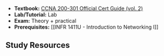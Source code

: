 - **Textbook:** [CCNA 200-301 Official Cert Guide (vol. 2)](https://www.ciscopress.com/store/ccna-200-301-official-cert-guide-library-9781587147142)
- **Lab/Tutorial:** Lab
- **Exam:** Theory + practical
- **Prerequisites:** [[INFR 1411U - Introduction to Networking I]]

## Study Resources
